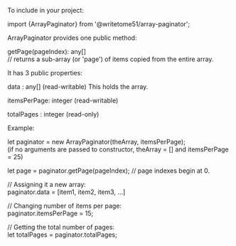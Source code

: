 To include in your project:

import {ArrayPaginator} from '@writetome51/array-paginator';

ArrayPaginator provides one public method:  

getPage(pageIndex): any[]  
// returns a sub-array (or 'page') of items copied from the entire array.

It has 3 public properties:

data : any[] (read-writable)  This holds the array.

itemsPerPage: integer  (read-writable)  

totalPages :  integer (read-only)  


Example:

let paginator = new ArrayPaginator(theArray, itemsPerPage);  
(if no arguments are passed to constructor, theArray = [] and itemsPerPage = 25)

let page = paginator.getPage(pageIndex);  // page indexes begin at 0.

// Assigning it a new array:  
paginator.data = [item1, item2, item3, ...]

// Changing number of items per page:  
paginator.itemsPerPage = 15;

// Getting the total number of pages:  
let totalPages = paginator.totalPages;
